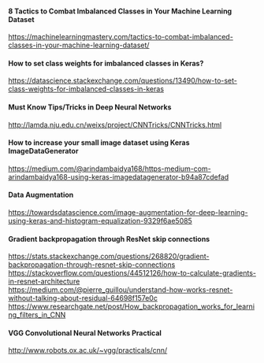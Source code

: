 #### 8 Tactics to Combat Imbalanced Classes in Your Machine Learning Dataset
https://machinelearningmastery.com/tactics-to-combat-imbalanced-classes-in-your-machine-learning-dataset/ <br>

#### How to set class weights for imbalanced classes in Keras?
https://datascience.stackexchange.com/questions/13490/how-to-set-class-weights-for-imbalanced-classes-in-keras<br>

#### Must Know Tips/Tricks in Deep Neural Networks
http://lamda.nju.edu.cn/weixs/project/CNNTricks/CNNTricks.html <br>


#### How to increase your small image dataset using Keras ImageDataGenerator
https://medium.com/@arindambaidya168/https-medium-com-arindambaidya168-using-keras-imagedatagenerator-b94a87cdefad <br>

#### Data Augmentation
https://towardsdatascience.com/image-augmentation-for-deep-learning-using-keras-and-histogram-equalization-9329f6ae5085 <br>

#### Gradient backpropagation through ResNet skip connections
https://stats.stackexchange.com/questions/268820/gradient-backpropagation-through-resnet-skip-connections <br>
https://stackoverflow.com/questions/44512126/how-to-calculate-gradients-in-resnet-architecture <br>
https://medium.com/@pierre_guillou/understand-how-works-resnet-without-talking-about-residual-64698f157e0c <br>
https://www.researchgate.net/post/How_backpropagation_works_for_learning_filters_in_CNN <br>

#### VGG Convolutional Neural Networks Practical
http://www.robots.ox.ac.uk/~vgg/practicals/cnn/ <br>
